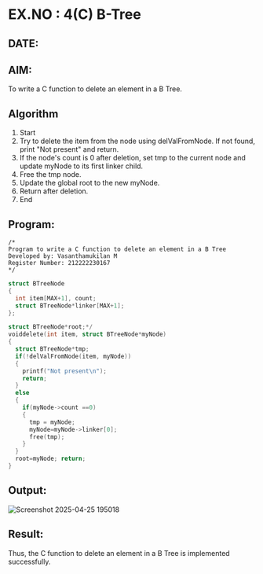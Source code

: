 # EX.NO : 4(C) B-Tree
## DATE:
## AIM:
To write a C function to delete an element in a B Tree.
## Algorithm
1. Start 
2. Try to delete the item from the node using delValFromNode. If not found, print "Not present" and return. 
3. If the node's count is 0 after deletion, set tmp to the current node and update myNode to its first linker child. 
4. Free the tmp node. 
5. Update the global root to the new myNode. 
6. Return after deletion. 
7. End  

## Program:
```
/*
Program to write a C function to delete an element in a B Tree
Developed by: Vasanthamukilan M
Register Number: 212222230167
*/
```
```c
struct BTreeNode
{
  int item[MAX+1], count;
  struct BTreeNode*linker[MAX+1];
};

struct BTreeNode*root;*/
voiddelete(int item, struct BTreeNode*myNode)
{
  struct BTreeNode*tmp;
  if(!delValFromNode(item, myNode))
  {
    printf("Not present\n");
    return;
  }
  else
  {
    if(myNode->count ==0)
    {
      tmp = myNode;
      myNode=myNode->linker[0];
      free(tmp);
    }
  }
  root=myNode; return;
}
```
## Output:
![Screenshot 2025-04-25 195018](https://github.com/user-attachments/assets/14f30831-a873-4723-b4d9-6eeeb8206fe0)



## Result:
Thus, the C function to delete an element in a B Tree is implemented successfully.
